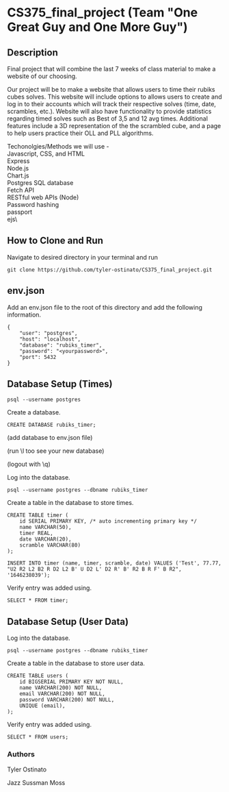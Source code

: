 # CS375_final_project (Team "One Great Guy and One More Guy")

## Description
Final project that will combine the last 7 weeks of class material to make a website of our choosing. 

Our project will be to make a website that allows users to time their rubiks cubes solves. This website will include options to allows users to create and log in to their accounts which will track their respective solves (time, date, scrambles, etc.). Website will also have functionality to provide statistics regarding timed solves such as Best of 3,5 and 12 avg times. Additional features include a 3D representation of the the scrambled cube, and a page to help users practice their OLL and PLL algorithms. 

Techonolgies/Methods we will use -\
Javascript, CSS, and HTML\
Express\
Node.js\
Chart.js\
Postgres SQL database\
Fetch API\
RESTful web APIs (Node)\
Password hashing\
passport\
ejs\

## How to Clone and Run
Navigate to desired directory in your terminal and run
```
git clone https://github.com/tyler-ostinato/CS375_final_project.git
```

## env.json
Add an env.json file to the root of this directory and add the following information.

```
{
	"user": "postgres",
	"host": "localhost",
	"database": "rubiks_timer",
	"password": "<yourpassword>",
	"port": 5432
}
```
## 


## Database Setup (Times)
```
psql --username postgres
```
Create a database.
```
CREATE DATABASE rubiks_timer;
```
(add database to env.json file)

(run \l too see your new database)

(logout with \q)

Log into the database.
```
psql --username postgres --dbname rubiks_timer
```
Create a table in the database to store times.
```
CREATE TABLE timer (
    id SERIAL PRIMARY KEY, /* auto incrementing primary key */
    name VARCHAR(50),
    timer REAL,
    date VARCHAR(20),
    scramble VARCHAR(80)
);
```
```
INSERT INTO timer (name, timer, scramble, date) VALUES ('Test', 77.77, "U2 R2 L2 B2 R D2 L2 B' U D2 L' D2 R' B' R2 B R F' B R2", '1646238039');
```
Verify entry was added using.
```
SELECT * FROM timer;
```

## Database Setup (User Data)
Log into the database.
```
psql --username postgres --dbname rubiks_timer
```
Create a table in the database to store user data.
```
CREATE TABLE users (
    id BIGSERIAL PRIMARY KEY NOT NULL,
    name VARCHAR(200) NOT NULL,
    email VARCHAR(200) NOT NULL,
    password VARCHAR(200) NOT NULL,
    UNIQUE (email),
);
```
Verify entry was added using.
```
SELECT * FROM users;
```

### Authors
Tyler Ostinato

Jazz Sussman Moss
